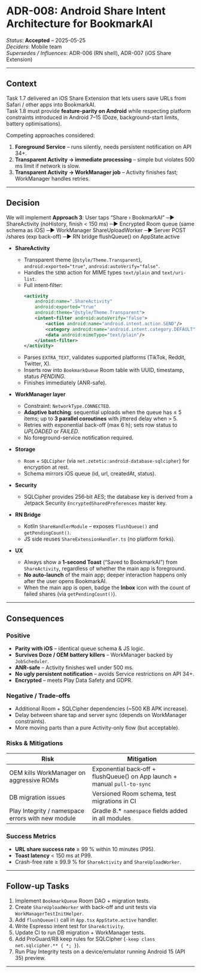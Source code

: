 # ADR-008: Android Share Intent Architecture for BookmarkAI

*Status*: **Accepted** – 2025-05-25  
*Deciders*: Mobile team  
*Supersedes / Influences*: ADR-006 (RN shell), ADR-007 (iOS Share Extension)  

---

## Context

Task 1.7 delivered an iOS Share Extension that lets users save URLs from Safari / other apps into BookmarkAI.  
Task 1.8 must provide **feature-parity on Android** while respecting platform constraints introduced in Android 7–15 
(Doze, background-start limits, battery optimisations).

Competing approaches considered:

1. **Foreground Service** – runs silently, needs persistent notification on API 34+.  
2. **Transparent Activity → immediate processing** – simple but violates 500 ms limit if network is slow.  
3. **Transparent Activity → WorkManager job** – Activity finishes fast; WorkManager handles retries.

---

## Decision

We will implement **Approach 3**:
User taps “Share › BookmarkAI”  ─►  ShareActivity (noHistory, finish < 150 ms)
─►  Encrypted Room queue (same schema as iOS)
─►  WorkManager ShareUploadWorker
─►  Server POST /shares  (exp back-off)
─►  RN bridge flushQueue() on AppState.active

* **ShareActivity**  
  * Transparent theme (`@style/Theme.Transparent`), `android:exported="true"`, `android:autoVerify="false"`.
  * Handles the `SEND` action for MIME types `text/plain` and `text/uri-list`.
  * Full intent‑filter:
    ```xml
    <activity
        android:name=".ShareActivity"
        android:exported="true"
        android:theme="@style/Theme.Transparent">
        <intent-filter android:autoVerify="false">
            <action android:name="android.intent.action.SEND"/>
            <category android:name="android.intent.category.DEFAULT"/>
            <data android:mimeType="text/plain"/>
        </intent-filter>
    </activity>
    ```
  * Parses `EXTRA_TEXT`, validates supported platforms (TikTok, Reddit, Twitter, X).  
  * Inserts row into `BookmarkQueue` Room table with UUID, timestamp, status *PENDING*.  
  * Finishes immediately (ANR-safe).

* **WorkManager layer**  
  * Constraint: `NetworkType.CONNECTED`.  
  * **Adaptive batching**: sequential uploads when the queue has ≤ 5 items; up to **3 parallel coroutines** with jittered delay when > 5.  
  * Retries with exponential back-off (max 6 h); sets row status to *UPLOADED* or *FAILED*.  
  * No foreground-service notification required.

* **Storage**  
  * `Room` + `SQLCipher` (via `net.zetetic:android-database-sqlcipher`) for encryption at rest.  
  * Schema mirrors iOS queue (id, url, createdAt, status).

* **Security**
  * SQLCipher provides 256‑bit AES; the database key is derived from a Jetpack Security `EncryptedSharedPreferences` master key.

* **RN Bridge**  
  * Kotlin `ShareHandlerModule` – exposes `flushQueue()` and `getPendingCount()`.  
  * JS side reuses `ShareExtensionHandler.ts` (no platform forks).

* **UX**  
  * Always show a **1-second Toast** (“Saved to BookmarkAI”) from `ShareActivity`, regardless of whether the main app is foreground.  
  * **No auto-launch** of the main app; deeper interaction happens only after the user opens BookmarkAI.  
  * When the main app is open, badge the **Inbox** icon with the count of failed shares (via `getPendingCount()`).

---

## Consequences

### Positive
* **Parity with iOS** – identical queue schema & JS logic.  
* **Survives Doze / OEM battery killers** – WorkManager backed by `JobScheduler`.  
* **ANR-safe** – Activity finishes well under 500 ms.  
* **No ugly persistent notification** – avoids Service restrictions on API 34+.  
* **Encrypted** – meets Play Data Safety and GDPR.

### Negative / Trade-offs
* Additional Room + SQLCipher dependencies (~500 KB APK increase).  
* Delay between share tap and server sync (depends on WorkManager constraints).  
* More moving parts than a pure Activity-only flow (but acceptable).

### Risks & Mitigations
| Risk | Mitigation |
|------|------------|
| OEM kills WorkManager on aggressive ROMs | Exponential back‑off + flushQueue() on App launch + manual `pull‑to‑sync` |
| DB migration issues | Versioned Room schema, test migrations in CI |
| Play Integrity / namespace errors with new module | Gradle 8.* `namespace` fields added in all modules |

### Success Metrics
* **URL share success rate** ≥ 99 % within 10 minutes (P95).  
* **Toast latency** < 150 ms at P99.  
* Crash-free rate ≥ 99.9 % for `ShareActivity` and `ShareUploadWorker`.

---

## Follow-up Tasks

1. Implement `BookmarkQueue` Room DAO + migration tests.  
2. Create `ShareUploadWorker` with back-off and unit tests via `WorkManagerTestInitHelper`.  
3. Add `flushQueue()` call in `App.tsx` `AppState.active` handler.  
4. Write Espresso intent test for `ShareActivity`.  
5. Update CI to run DB migration + WorkManager tests.  
6. Add ProGuard/R8 keep rules for SQLCipher (`-keep class net.sqlcipher.** { *; }`).  
7. Run Play Integrity tests on a device/emulator running Android 15 (API 35) preview.

---